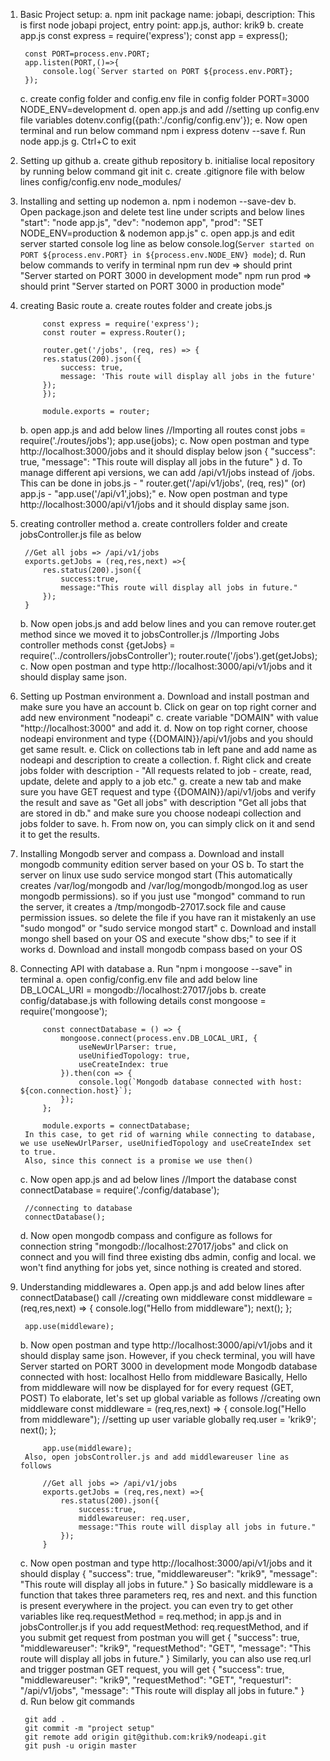 1. Basic Project setup:
    a. npm init
        package name: jobapi,
        description: This is first node jobapi project,
        entry point: app.js,
        author: krik9
    b. create app.js
        const express = require('express');
        const app = express();

        const PORT=process.env.PORT;
        app.listen(PORT,()=>{
            console.log(`Server started on PORT ${process.env.PORT};
        }); 
    c. create config folder and config.env file in config folder
        PORT=3000
        NODE_ENV=development
    d. open app.js and add 
        //setting up config.env file variables
        dotenv.config({path:'./config/config.env'}); 
    e. Now open terminal and run below command
        npm i express dotenv --save
    f. Run node app.js
    g. Ctrl+C to exit

2. Setting up github
    a. create github repository
    b. initialise local repository by running below command 
        git init
    c. create .gitignore file with below lines
        config/config.env
        node_modules/

3. Installing and setting up nodemon
    a. npm i nodemon --save-dev
    b. Open package.json and delete test line under scripts and below lines
        "start": "node app.js",
        "dev": "nodemon app",
        "prod": "SET NODE_ENV=production & nodemon app.js"
    c. open app.js and edit server started console log line as below
        console.log(`Server started on PORT ${process.env.PORT} in ${process.env.NODE_ENV} mode`);
    d. Run below commands to verify in terminal
        npm run dev => should print "Server started on PORT 3000 in development mode"
        npm run prod => should print "Server started on PORT 3000 in production mode"

4. creating Basic route
    a. create routes folder and create jobs.js 
            
            const express = require('express');
            const router = express.Router();

            router.get('/jobs', (req, res) => {
            res.status(200).json({
                success: true,
                message: 'This route will display all jobs in the future'
            });
            });
            
            module.exports = router;

    b. open app.js and add below lines
        //Importing all routes
        const jobs = require('./routes/jobs');
        app.use(jobs);
    c. Now open postman and type http://localhost:3000/jobs and it should display below json
        {
            "success": true,
            "message": "This route will display all jobs in the future"
        }
    d. To manage different api versions, we can add /api/v1/jobs instead of /jobs.
        This can be done in jobs.js - " router.get('/api/v1/jobs', (req, res)" (or)
        app.js - "app.use('/api/v1',jobs);"
    e. Now open postman and type http://localhost:3000/api/v1/jobs and it should display same json.

5. creating controller method
    a. create controllers folder and create jobsController.js file as below
        
        //Get all jobs => /api/v1/jobs
        exports.getJobs = (req,res,next) =>{
            res.status(200).json({
                success:true,
                message:"This route will display all jobs in future."
            });
        }    
    b. Now open jobs.js and add below lines and you can remove router.get method since we moved it to jobsController.js
        //Importing Jobs controller methods
        const {getJobs} = require('../controllers/jobsController');
        router.route('/jobs').get(getJobs);
    c. Now open postman and type http://localhost:3000/api/v1/jobs and it should display same json.

6. Setting up Postman environment
    a. Download and install postman and make sure you have an account
    b. Click on gear on top right corner and add new environment "nodeapi"
    c. create variable "DOMAIN" with value "http://localhost:3000" and add it.
    d. Now on top right corner, choose nodeapi environment and type {{DOMAIN}}/api/v1/jobs and you should get same result.
    e. Click on collections tab in left pane and add name as nodeapi and description to create a collection.
    f. Right click and create jobs folder with description - "All requests related to job - create, read, update, delete and apply to a job etc."
    g. create a new tab and make sure you have GET request and type {{DOMAIN}}/api/v1/jobs and verify the result and save as "Get all jobs" with 
        description "Get all jobs that are stored in db." and make sure you choose nodeapi collection and jobs folder to save.
    h. From now on, you can simply click on it and send it to get the results.
7. Installing Mongodb server and compass
    a. Download and install mongodb community edition server based on your OS
    b. To start the server on linux use sudo service mongod start (This automatically creates /var/log/mongodb and 
        /var/log/mongodb/mongod.log as user mongodb permissions). so if you just use "mongod" command to run the server, it creates a 
        /tmp/mongodb-27017.sock file and cause permission issues. so delete the file if you have ran it mistakenly an use "sudo mongod" or
        "sudo service mongod start"
    c. Download and install mongo shell based on your OS and execute "show dbs;" to see if it works
    d. Download and install mongodb compass based on your OS
8. Connecting API with database
    a. Run "npm i mongoose --save" in terminal
    a. open config/config.env file and add below line
        DB_LOCAL_URI = mongodb://localhost:27017/jobs
    b. create config/database.js with following details
            const mongoose = require('mongoose');

            const connectDatabase = () => {
                mongoose.connect(process.env.DB_LOCAL_URI, {
                    useNewUrlParser: true,
                    useUnifiedTopology: true,
                    useCreateIndex: true
                }).then(con => {
                    console.log(`Mongodb database connected with host: ${con.connection.host}`);
                });
            };

            module.exports = connectDatabase;
        In this case, to get rid of warning while connecting to database, we use useNewUrlParser, useUnifiedTopology and useCreateIndex set to true.
        Also, since this connect is a promise we use then()
    c. Now open app.js and ad below lines
        //Import the database
        const connectDatabase = require('./config/database');

        //connecting to database
        connectDatabase();
    d. Now open mongodb compass and configure as follows for connection string
        "mongodb://localhost:27017/jobs" and click on connect and you will find three existing dbs admin, config and local.
        we won't find anything for jobs yet, since nothing is created and stored.
9. Understanding middlewares
    a. Open app.js and add below lines after connectDatabase() call
        //creating own middleware
        const middleware = (req,res,next) => {
            console.log("Hello from middleware");
            next();
        };

        app.use(middleware);
    b. Now open postman and type http://localhost:3000/api/v1/jobs and it should display same json. However, if you check terminal, you will have
            Server started on PORT 3000 in development mode
            Mongodb database connected with host: localhost
            Hello from middleware
        Basically, Hello from middleware will now be displayed for for every request (GET, POST)
        To elaborate, let's set up global variable as follows
           //creating own middleware
            const middleware = (req,res,next) => {
                console.log("Hello from middleware");
                //setting up user variable globally
                req.user = 'krik9';
                next();
            };

            app.use(middleware);  
        Also, open jobsController.js and add middlewareuser line as follows

            //Get all jobs => /api/v1/jobs
            exports.getJobs = (req,res,next) =>{
                res.status(200).json({
                    success:true,
                    middlewareuser: req.user,
                    message:"This route will display all jobs in future."
                });
            }
    c. Now open postman and type http://localhost:3000/api/v1/jobs and it should display
            {
                "success": true,
                "middlewareuser": "krik9",
                "message": "This route will display all jobs in future."
            }
        So basically middleware is a function that takes three parameters req, res and next. and this function is present everywhere in the project. you can even try to get other variables like req.requestMethod = req.method; in app.js 
        and in jobsController.js if you add requestMethod: req.requestMethod, and if you submit get request from postman you will get
            {
                "success": true,
                "middlewareuser": "krik9",
                "requestMethod": "GET",
                "message": "This route will display all jobs in future."
            }
        Similarly, you can also use req.url and trigger postman GET request, you will get
            {
                "success": true,
                "middlewareuser": "krik9",
                "requestMethod": "GET",
                "requesturl": "/api/v1/jobs",
                "message": "This route will display all jobs in future."
            }  
    d. Run below git commands

        git add .
        git commit -m "project setup"
        git remote add origin git@github.com:krik9/nodeapi.git
        git push -u origin master